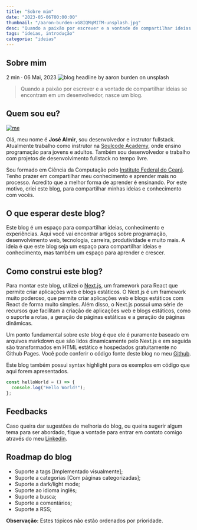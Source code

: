 ```yaml
---
title: "Sobre mim"
date: "2023-05-06T00:00:00"
thumbnail: "/aaron-burden-xG8IQMqMITM-unsplash.jpg"
desc: "Quando a paixão por escrever e a vontade de compartilhar ideias se encontram em um desenvolvedor, nasce um blog."
tags: "ideias, introdução"
categoria: "ideias"
---
```


<section className="intro">
<h1>Sobre mim</h1>
<i className="bi bi-clock-fill mr-xs"></i><span> 2 min · </span><i className="bi bi-calendar mr-xs"></i><span> 06 Mai, 2023</span>

<img src="/aaron-burden-xG8IQMqMITM-unsplash.jpg" className="headline" alt="blog headline by aaron burden on unsplash" title="By Aaron Burden on Unsplash">

<blockquote>Quando a paixão por escrever e a vontade de compartilhar ideias se encontram em um desenvolvedor, nasce um blog.</blockquote>

</section>

## Quem sou eu?

[![me](https://user-images.githubusercontent.com/50648379/235692940-d177b991-bde8-4d67-974c-6ba7a76c3e2b.png)](https://www.github.com/jose-almir)

Olá, meu nome é **José Almir**, sou desenvolvedor e instrutor fullstack. Atualmente trabalho como instrutor na [Soulcode Academy](https://soulcodeacademy.org/), onde ensino programação para jovens e adultos. Também sou desenvolvedor e trabalho com projetos de desenvolvimento fullstack no tempo livre.

Sou formado em Ciência da Computação pelo [Instituto Federal do Ceará](https://ifce.edu.br/). Tenho prazer em compartilhar meu conhecimento e aprender mais no processo. Acredito que a melhor forma de aprender é ensinando. Por este motivo, criei este blog, para compartilhar minhas ideias e conhecimento com vocês.

## O que esperar deste blog?

Este blog é um espaço para compartilhar ideias, conhecimento e experiências. Aqui você vai encontrar artigos sobre programação, desenvolvimento web, tecnologia, carreira, produtividade e muito mais. A ideia é que este blog seja um espaço para compartilhar ideias e conhecimento, mas também um espaço para aprender e crescer.

## Como construi este blog?

Para montar este blog, utilizei o [Next.js](https://nextjs.org/), um framework para React que permite criar aplicações web e blogs estáticos. O Next.js é um framework muito poderoso, que permite criar aplicações web e blogs estáticos com React de forma muito simples. Além disso, o Next.js possui uma série de recursos que facilitam a criação de aplicações web e blogs estáticos, como o suporte a rotas, a geração de páginas estáticas e a geração de páginas dinâmicas.

Um ponto fundamental sobre este blog é que ele é puramente baseado em arquivos markdown que são lidos dinamicamente pelo Next.js e em seguida são transformados em HTML estático e hospedados gratuitamente no Github Pages. Você pode conferir o código fonte deste blog no meu [Github](https://github.com/jose-almir/jose-almir.github.io).

Este blog também possui syntax highlight para os exemplos em código que aqui forem apresentados.

```js
const helloWorld = () => {
  console.log("Hello World!");
};
```

## Feedbacks

Caso queira dar sugestões de melhoria do blog, ou queira sugerir algum tema para ser abordado, fique a vontade para entrar em contato comigo através do meu [Linkedin](https://www.linkedin.com/in/jose-almir/).

## Roadmap do blog

<ul>
    <li><span className="closed">Suporte a tags</span> [Implementado visualmente];</li>
    <li><span className="closed">Suporte a categorias</span> [Com páginas categorizadas];</li>
    <li><span className="closed">Suporte a dark/light mode</span>;</li>
    <li>Suporte ao idioma inglês;</li>
    <li>Suporte a busca;</li>
    <li>Suporte a comentários;</li>
    <li>Suporte a RSS;</li>
</ul>

**Observação:** Estes tópicos não estão ordenados por prioridade.
